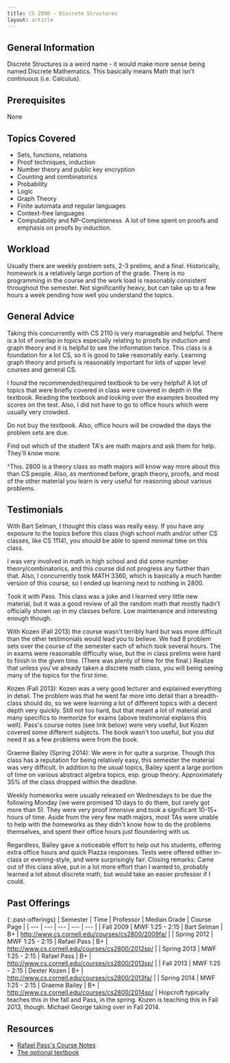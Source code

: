 ```yaml
---
title: CS 2800 - Discrete Structures
layout: article
---
```


## General Information

Discrete Structures is a weird name - it would make more sense being named Discrete Mathematics. This basically means Math that isn't continuous (i.e. Calculus).

## Prerequisites

None

## Topics Covered

 - Sets, functions, relations 
 - Proof techniques, induction 
 - Number theory and public key encryption
 - Counting and combinatorics 
 - Probability 
 - Logic 
 - Graph Theory 
 - Finite automata and regular languages 
 - Context-free languages 
 - Computability and NP-Completeness 
A lot of time spent on proofs and emphasis on proofs by induction.

## Workload

Usually there are weekly problem sets, 2-3 prelims, and a final. Historically, homework is a relatively large portion of the grade. There is no programming in the course and the work load is reasonably consistent throughout the semester. Not significantly heavy, but can take up to a few hours a week pending how well you understand the topics.

## General Advice

Taking this concurrently with CS 2110 is very manageable and helpful. There is a lot of overlap in topics especially relating to proofs by induction and graph theory and it is helpful to see the information twice. This class is a foundation for a lot CS, so it is good to take reasonably early. Learning graph theory and proofs is reasonably important for lots of upper level courses and general CS.

I found the recommended/required textbook to be very helpful! A lot of topics that were briefly covered in class were covered in depth in the textbook. Reading the textbook and looking over the examples boosted my scores on the test. Also, I did not have to go to office hours which were usually very crowded.

Do not buy the textbook. Also, office hours will be crowded the days the problem sets are due.

Find out which of the student TA's are math majors and ask them for help. They'll know more.

^This. 2800 is a theory class so math majors will know way more about this than CS people. Also, as mentioned before, graph theory, proofs, and most of the other material you learn is very useful for reasoning about various problems.

## Testimonials

With Bart Selman, I thought this class was really easy. If you have any exposure to the topics before this class (high school math and/or other CS classes, like CS 1114), you should be able to spend minimal time on this class.

I was very involved in math in high school and did some number theory/combinatorics, and this course did not progress any further than that. Also, I concurrently took MATH 3360, which is basically a much harder version of this course, so I ended up learning next to nothing in 2800.

Took it with Pass. This class was a joke and I learned very little new material, but it was a good review of all the random math that mostly hadn't officially shown up in my classes before. Low maintenance and interesting enough though.

With Kozen (Fall 2013) the course wasn't terribly hard but was more difficult than the other testimonials would lead you to believe. We had 8 problem sets over the course of the semester each of which took several hours. The in exams were reasonable difficulty wise, but the in class prelims were hard to finish in the given time. (There was plenty of time for the final.) Realize that unless you've already taken a discrete math class, you will being seeing many of the topics for the first time.

Kozen (Fall 2013): Kozen was a very good lecturer and explained everything in detail. The problem was that he went far more into detail than a breadth-class should do, so we were learning a lot of different topics with a decent depth very quickly. Still not too hard, but that meant a lot of material and many specifics to memorize for exams (above testimonial explains this well). Pass's course notes (see link below) were very useful, but Kozen covered some different subjects. The book wasn't too useful, but you did need it as a few problems were from the book.

Graeme Bailey (Spring 2014): We were in for quite a surprise. Though this class has a reputation for being relatively easy, this semester the material was very difficult. In addition to the usual topics, Bailey spent a large portion of time on various abstract algebra topics, esp. group theory. Approximately 35% of the class dropped within the deadline.

Weekly homeworks were usually released on Wednesdays to be due the following Monday (we were promised 10 days to do them, but rarely got more than 5). They were very proof intensive and took a significant 10-15+ hours of time. Aside from the very few math majors, most TAs were unable to help with the homeworks as they didn't know how to do the problems themselves, and spent their office hours just floundering with us.

Regardless, Bailey gave a noticeable effort to help out his students, offering extra office hours and quick Piazza responses. Tests were offered either in-class or evening-style, and were surprisingly fair. Closing remarks: Came out of this class alive, put in a lot more effort than I wanted to, probably learned a lot about discrete math, but would take an easier professor if I could.

## Past Offerings

{:.past-offerings}
| Semester | Time | Professor | Median Grade | Course Page | 
| --- | --- | --- | --- | --- | 
| Fall 2009 | MWF 1:25 - 2:15 | Bart Selman | B+ | http://www.cs.cornell.edu/courses/cs2800/2009fa/ |
| Spring 2012 | MWF 1:25 - 2:15 | Rafael Pass | B+ | http://www.cs.cornell.edu/courses/cs2800/2012sp/ |
| Spring 2013 | MWF 1:25 - 2:15 | Rafael Pass | B+ | http://www.cs.cornell.edu/courses/cs2800/2013sp/ |
| Fall 2013 | MWF 1:25 - 2:15 | Dexter Kozen | B+ | http://www.cs.cornell.edu/courses/cs2800/2013fa/ |
| Spring 2014 | MWF 1:25 - 2:15 | Graeme Bailey | B+ | http://www.cs.cornell.edu/courses/cs2800/2014sp/ |
Hopcroft typically teaches this in the fall and Pass, in the spring. Kozen is teaching this in Fall 2013, though. Michael George taking over in Fall 2014.

## Resources

 - [Rafael Pass's Course Notes](http://www.cs.cornell.edu/~rafael/discmath.pdf )
 - [The optional textbook](https://dl.dropboxusercontent.com/u/17206876/Discrete%20Mathematics%20and%20its%20Applications%20-%20Rosen%20-%206th%20edition%202007.pdf)
